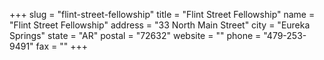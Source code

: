 +++
slug = "flint-street-fellowship"
title = "Flint Street Fellowship"
name = "Flint Street Fellowship"
address = "33 North Main Street"
city = "Eureka Springs"
state = "AR"
postal = "72632"
website = ""
phone = "479-253-9491"
fax = ""
+++
